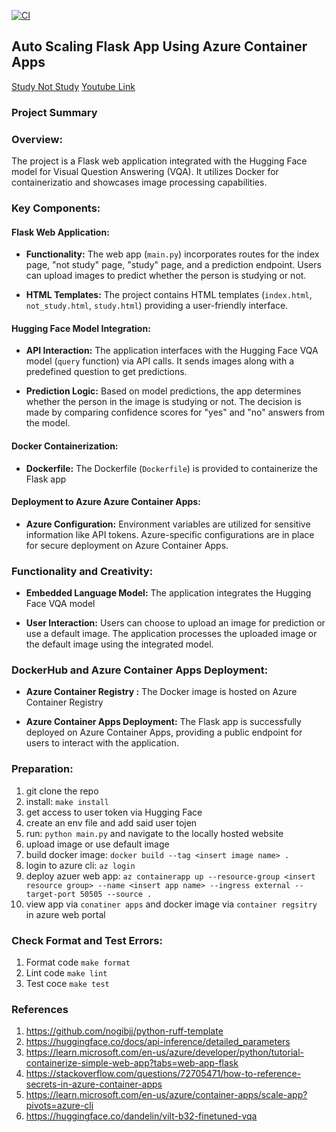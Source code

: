 [![CI](https://github.com/nogibjj/Jeremy_Tan_IDS706_Week13_Individual/actions/workflows/cicd.yml/badge.svg)](https://github.com/nogibjj/Jeremy_Tan_IDS706_Week13_Individual/actions/workflows/cicd.yml)
## Auto Scaling Flask App Using Azure Container Apps

[Study Not Study](https://studyorstudy.delightfulground-53e5bf44.westus2.azurecontainerapps.io)
[Youtube Link]()

### Project Summary 

### Overview:
The project is a Flask web application integrated with the Hugging Face model for Visual Question Answering (VQA). It utilizes Docker for containerizatio and showcases image processing capabilities.

### Key Components:

#### Flask Web Application:
- **Functionality:** The web app (`main.py`) incorporates routes for the index page, "not study" page, "study" page, and a prediction endpoint. Users can upload images to predict whether the person is studying or not.

- **HTML Templates:** The project contains HTML templates (`index.html`, `not_study.html`, `study.html`) providing a user-friendly interface.

#### Hugging Face Model Integration:
- **API Interaction:** The application interfaces with the Hugging Face VQA model (`query` function) via API calls. It sends images along with a predefined question to get predictions.

- **Prediction Logic:** Based on model predictions, the app determines whether the person in the image is studying or not. The decision is made by comparing confidence scores for "yes" and "no" answers from the model.

#### Docker Containerization:
- **Dockerfile:** The Dockerfile (`Dockerfile`) is provided to containerize the Flask app

#### Deployment to Azure Azure Container Apps:
- **Azure Configuration:** Environment variables are utilized for sensitive information like API tokens. Azure-specific configurations are in place for secure deployment on Azure Container Apps.

### Functionality and Creativity:

- **Embedded Language Model:** The application integrates the Hugging Face VQA model

- **User Interaction:** Users can choose to upload an image for prediction or use a default image. The application processes the uploaded image or the default image using the integrated model.

### DockerHub and Azure Container Apps Deployment:

- **Azure Container Registry :** The Docker image is hosted on Azure Container Registry

- **Azure Container Apps Deployment:** The Flask app is successfully deployed on Azure Container Apps, providing a public endpoint for users to interact with the application.

### Preparation: 
1. git clone the repo
2. install: `make install`
3. get access to user token via Hugging Face
4. create an env file and add said user tojen
5. run: `python main.py` and navigate to the locally hosted website
6. upload image or use default image
7. build docker image: `docker build --tag <insert image name> .`
8. login to azure cli: `az login`
9. deploy azuer web app: `az containerapp up --resource-group <insert resource group> --name <insert app name> --ingress external --target-port 50505 --source .`
10. view app via `conatiner apps` and docker image via `container regsitry` in azure web portal 

### Check Format and Test Errors: 
1. Format code `make format`
2. Lint code `make lint`
3. Test coce `make test`

### References
1. https://github.com/nogibjj/python-ruff-template
2. https://huggingface.co/docs/api-inference/detailed_parameters
3. https://learn.microsoft.com/en-us/azure/developer/python/tutorial-containerize-simple-web-app?tabs=web-app-flask
4. https://stackoverflow.com/questions/72705471/how-to-reference-secrets-in-azure-container-apps
5. https://learn.microsoft.com/en-us/azure/container-apps/scale-app?pivots=azure-cli
6. https://huggingface.co/dandelin/vilt-b32-finetuned-vqa



